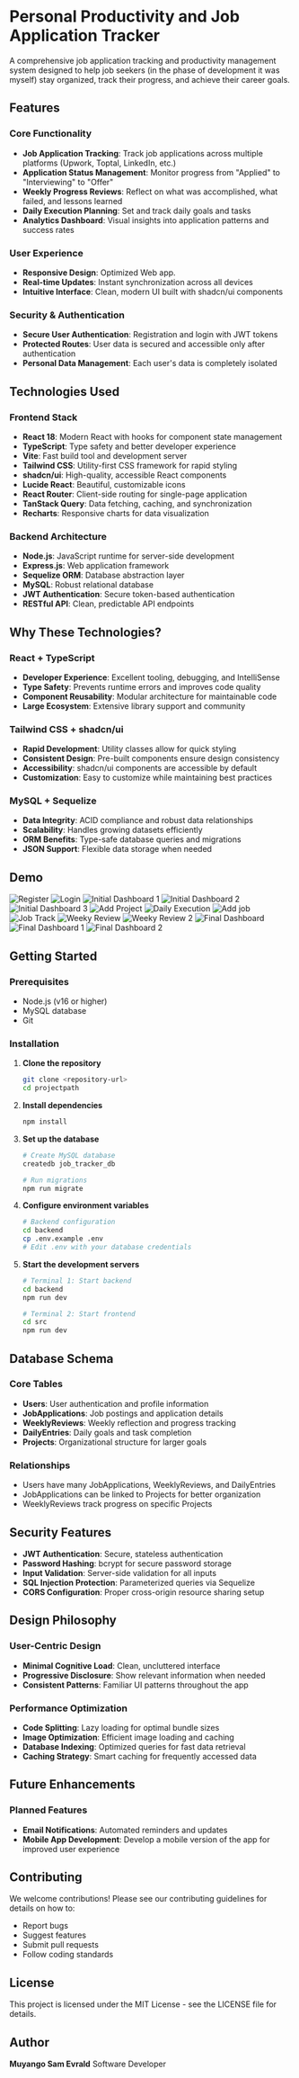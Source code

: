 
# Personal Productivity and Job Application Tracker

A comprehensive job application tracking and productivity management system designed to help job seekers (in the phase of development it was myself) stay organized, track their progress, and achieve their career goals.

## Features

### Core Functionality
- **Job Application Tracking**: Track job applications across multiple platforms (Upwork, Toptal, LinkedIn, etc.)
- **Application Status Management**: Monitor progress from "Applied" to "Interviewing" to "Offer"
- **Weekly Progress Reviews**: Reflect on what was accomplished, what failed, and lessons learned
- **Daily Execution Planning**: Set and track daily goals and tasks
- **Analytics Dashboard**: Visual insights into application patterns and success rates

### User Experience
- **Responsive Design**: Optimized Web app.
- **Real-time Updates**: Instant synchronization across all devices
- **Intuitive Interface**: Clean, modern UI built with shadcn/ui components

### Security & Authentication
- **Secure User Authentication**: Registration and login with JWT tokens
- **Protected Routes**: User data is secured and accessible only after authentication
- **Personal Data Management**: Each user's data is completely isolated

## Technologies Used

### Frontend Stack
- **React 18**: Modern React with hooks for component state management
- **TypeScript**: Type safety and better developer experience
- **Vite**: Fast build tool and development server
- **Tailwind CSS**: Utility-first CSS framework for rapid styling
- **shadcn/ui**: High-quality, accessible React components
- **Lucide React**: Beautiful, customizable icons
- **React Router**: Client-side routing for single-page application
- **TanStack Query**: Data fetching, caching, and synchronization
- **Recharts**: Responsive charts for data visualization

### Backend Architecture
- **Node.js**: JavaScript runtime for server-side development
- **Express.js**: Web application framework
- **Sequelize ORM**: Database abstraction layer
- **MySQL**: Robust relational database
- **JWT Authentication**: Secure token-based authentication
- **RESTful API**: Clean, predictable API endpoints

## Why These Technologies?

### React + TypeScript
- **Developer Experience**: Excellent tooling, debugging, and IntelliSense
- **Type Safety**: Prevents runtime errors and improves code quality
- **Component Reusability**: Modular architecture for maintainable code
- **Large Ecosystem**: Extensive library support and community

### Tailwind CSS + shadcn/ui
- **Rapid Development**: Utility classes allow for quick styling
- **Consistent Design**: Pre-built components ensure design consistency
- **Accessibility**: shadcn/ui components are accessible by default
- **Customization**: Easy to customize while maintaining best practices

### MySQL + Sequelize
- **Data Integrity**: ACID compliance and robust data relationships
- **Scalability**: Handles growing datasets efficiently
- **ORM Benefits**: Type-safe database queries and migrations
- **JSON Support**: Flexible data storage when needed

## Demo
![Register](https://github.com/user-attachments/assets/76b701b5-9721-44f7-84c6-08d72a0905c8)
![Login](https://github.com/user-attachments/assets/df48be08-2c3c-4926-92d6-48dd49f8cd9e)
![Initial Dashboard 1](https://github.com/user-attachments/assets/ccb72b36-4b80-4108-a2c7-8300d6b1da3e)
![Initial Dashboard 2](https://github.com/user-attachments/assets/3714bff5-868d-4e8b-a3b2-7eb3dc455054)
![Initial Dashboard 3](https://github.com/user-attachments/assets/d4de6382-505a-49d4-adcf-70320aacb214)
![Add Project](https://github.com/user-attachments/assets/87c980e4-4bac-4362-b8e4-46ab88ad1fd3)
![Daily Execution](https://github.com/user-attachments/assets/945588af-5bd1-48a6-997c-523654bbacd1)
![Add job](https://github.com/user-attachments/assets/b78fe462-8537-4ed8-b393-5965e33d58ea)
![Job Track](https://github.com/user-attachments/assets/461a7d07-41d4-4fee-8f9c-1fd34d3271e3)
![Weeky Review](https://github.com/user-attachments/assets/71cd96cb-660b-46d6-be75-5e8c62c8d26b)
![Weeky Review 2](https://github.com/user-attachments/assets/be1c2167-293b-47c6-85a9-a7add77aa9df)
![Final Dashboard](https://github.com/user-attachments/assets/674e6d2c-b477-420a-8dc4-6972edb60d33)
![Final Dashboard 1](https://github.com/user-attachments/assets/2f02233f-a1f4-45ef-a54c-42b9d4531aef)
![Final Dashboard 2](https://github.com/user-attachments/assets/385ac250-d8de-4909-ae03-214266156f21)

## Getting Started

### Prerequisites
- Node.js (v16 or higher)
- MySQL database
- Git

### Installation

1. **Clone the repository**
   ```bash
   git clone <repository-url>
   cd projectpath
   ```

2. **Install dependencies**
   ```bash
   npm install
   ```

3. **Set up the database**
   ```bash
   # Create MySQL database
   createdb job_tracker_db
   
   # Run migrations
   npm run migrate
   ```

4. **Configure environment variables**
   ```bash
   # Backend configuration
   cd backend
   cp .env.example .env
   # Edit .env with your database credentials
   ```

5. **Start the development servers**
   ```bash
   # Terminal 1: Start backend
   cd backend
   npm run dev
   
   # Terminal 2: Start frontend
   cd src
   npm run dev
   ```

## Database Schema

### Core Tables
- **Users**: User authentication and profile information
- **JobApplications**: Job postings and application details
- **WeeklyReviews**: Weekly reflection and progress tracking
- **DailyEntries**: Daily goals and task completion
- **Projects**: Organizational structure for larger goals

### Relationships
- Users have many JobApplications, WeeklyReviews, and DailyEntries
- JobApplications can be linked to Projects for better organization
- WeeklyReviews track progress on specific Projects

## Security Features

- **JWT Authentication**: Secure, stateless authentication
- **Password Hashing**: bcrypt for secure password storage
- **Input Validation**: Server-side validation for all inputs
- **SQL Injection Protection**: Parameterized queries via Sequelize
- **CORS Configuration**: Proper cross-origin resource sharing setup

## Design Philosophy

### User-Centric Design
- **Minimal Cognitive Load**: Clean, uncluttered interface
- **Progressive Disclosure**: Show relevant information when needed
- **Consistent Patterns**: Familiar UI patterns throughout the app

### Performance Optimization
- **Code Splitting**: Lazy loading for optimal bundle sizes
- **Image Optimization**: Efficient image loading and caching
- **Database Indexing**: Optimized queries for fast data retrieval
- **Caching Strategy**: Smart caching for frequently accessed data

## Future Enhancements

### Planned Features
- **Email Notifications**: Automated reminders and updates
- **Mobile App Development**: Develop a mobile version of the app for improved user experience


## Contributing

We welcome contributions! Please see our contributing guidelines for details on how to:
- Report bugs
- Suggest features
- Submit pull requests
- Follow coding standards

## License

This project is licensed under the MIT License - see the LICENSE file for details.

## Author

**Muyango Sam Evrald**
Software Developer
